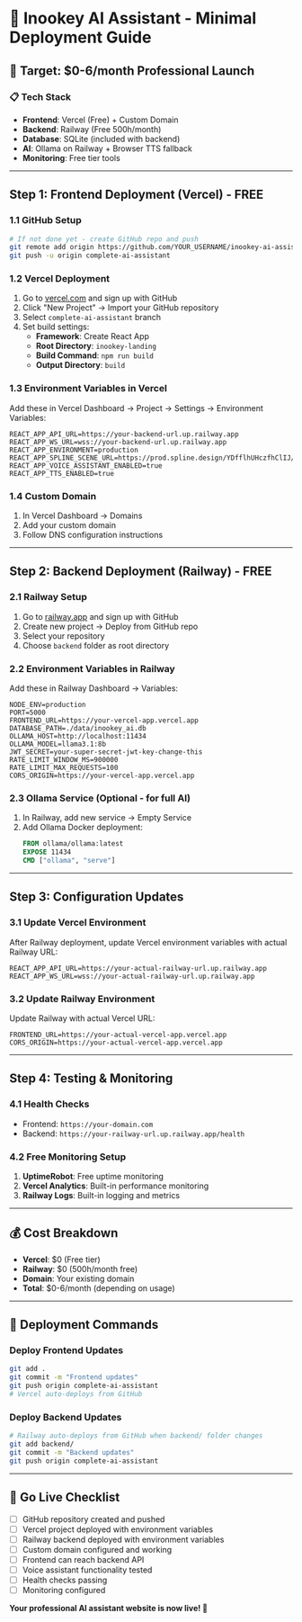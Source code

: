 # 🚀 Inookey AI Assistant - Minimal Deployment Guide

## 🎯 Target: $0-6/month Professional Launch

### **📋 Tech Stack**
- **Frontend**: Vercel (Free) + Custom Domain
- **Backend**: Railway (Free 500h/month) 
- **Database**: SQLite (included with backend)
- **AI**: Ollama on Railway + Browser TTS fallback
- **Monitoring**: Free tier tools

---

## **Step 1: Frontend Deployment (Vercel) - FREE**

### **1.1 GitHub Setup**
```bash
# If not done yet - create GitHub repo and push
git remote add origin https://github.com/YOUR_USERNAME/inookey-ai-assistant.git
git push -u origin complete-ai-assistant
```

### **1.2 Vercel Deployment**
1. Go to [vercel.com](https://vercel.com) and sign up with GitHub
2. Click "New Project" → Import your GitHub repository
3. Select `complete-ai-assistant` branch
4. Set build settings:
   - **Framework**: Create React App
   - **Root Directory**: `inookey-landing`
   - **Build Command**: `npm run build`
   - **Output Directory**: `build`

### **1.3 Environment Variables in Vercel**
Add these in Vercel Dashboard → Project → Settings → Environment Variables:
```
REACT_APP_API_URL=https://your-backend-url.up.railway.app
REACT_APP_WS_URL=wss://your-backend-url.up.railway.app  
REACT_APP_ENVIRONMENT=production
REACT_APP_SPLINE_SCENE_URL=https://prod.spline.design/YDfflhUHczfhClIJ/scene.splinecode
REACT_APP_VOICE_ASSISTANT_ENABLED=true
REACT_APP_TTS_ENABLED=true
```

### **1.4 Custom Domain**
1. In Vercel Dashboard → Domains
2. Add your custom domain
3. Follow DNS configuration instructions

---

## **Step 2: Backend Deployment (Railway) - FREE**

### **2.1 Railway Setup**
1. Go to [railway.app](https://railway.app) and sign up with GitHub
2. Create new project → Deploy from GitHub repo
3. Select your repository
4. Choose `backend` folder as root directory

### **2.2 Environment Variables in Railway**
Add these in Railway Dashboard → Variables:
```
NODE_ENV=production
PORT=5000
FRONTEND_URL=https://your-vercel-app.vercel.app
DATABASE_PATH=./data/inookey_ai.db
OLLAMA_HOST=http://localhost:11434
OLLAMA_MODEL=llama3.1:8b
JWT_SECRET=your-super-secret-jwt-key-change-this
RATE_LIMIT_WINDOW_MS=900000
RATE_LIMIT_MAX_REQUESTS=100
CORS_ORIGIN=https://your-vercel-app.vercel.app
```

### **2.3 Ollama Service (Optional - for full AI)**
1. In Railway, add new service → Empty Service
2. Add Ollama Docker deployment:
   ```dockerfile
   FROM ollama/ollama:latest
   EXPOSE 11434
   CMD ["ollama", "serve"]
   ```

---

## **Step 3: Configuration Updates**

### **3.1 Update Vercel Environment**
After Railway deployment, update Vercel environment variables with actual Railway URL:
```
REACT_APP_API_URL=https://your-actual-railway-url.up.railway.app
REACT_APP_WS_URL=wss://your-actual-railway-url.up.railway.app
```

### **3.2 Update Railway Environment**
Update Railway with actual Vercel URL:
```
FRONTEND_URL=https://your-actual-vercel-app.vercel.app
CORS_ORIGIN=https://your-actual-vercel-app.vercel.app
```

---

## **Step 4: Testing & Monitoring**

### **4.1 Health Checks**
- Frontend: `https://your-domain.com`
- Backend: `https://your-railway-url.up.railway.app/health`

### **4.2 Free Monitoring Setup**
1. **UptimeRobot**: Free uptime monitoring
2. **Vercel Analytics**: Built-in performance monitoring
3. **Railway Logs**: Built-in logging and metrics

---

## **💰 Cost Breakdown**
- **Vercel**: $0 (Free tier)
- **Railway**: $0 (500h/month free)
- **Domain**: Your existing domain
- **Total**: $0-6/month (depending on usage)

---

## **🔄 Deployment Commands**

### **Deploy Frontend Updates**
```bash
git add .
git commit -m "Frontend updates"
git push origin complete-ai-assistant
# Vercel auto-deploys from GitHub
```

### **Deploy Backend Updates**
```bash
# Railway auto-deploys from GitHub when backend/ folder changes
git add backend/
git commit -m "Backend updates"
git push origin complete-ai-assistant
```

---

## **🚀 Go Live Checklist**

- [ ] GitHub repository created and pushed
- [ ] Vercel project deployed with environment variables
- [ ] Railway backend deployed with environment variables  
- [ ] Custom domain configured and working
- [ ] Frontend can reach backend API
- [ ] Voice assistant functionality tested
- [ ] Health checks passing
- [ ] Monitoring configured

**Your professional AI assistant website is now live! 🎉**
